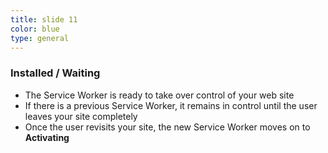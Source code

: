 ```yaml
---
title: slide 11
color: blue
type: general
---
```

### Installed / Waiting

* The Service Worker is ready to take over control of your web site
* If there is a previous Service Worker, it remains in control until the user leaves your site completely
* Once the user revisits your site, the new Service Worker moves on to **Activating**
